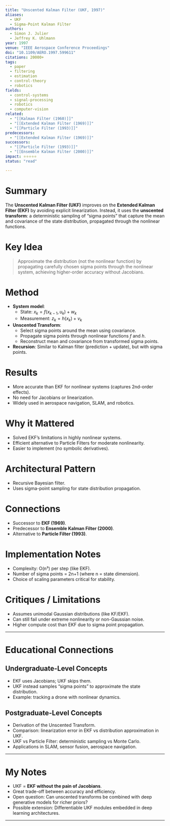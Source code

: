 ```yaml
---
title: "Unscented Kalman Filter (UKF, 1997)"
aliases:
  - UKF
  - Sigma-Point Kalman Filter
authors:
  - Simon J. Julier
  - Jeffrey K. Uhlmann
year: 1997
venue: "IEEE Aerospace Conference Proceedings"
doi: "10.1109/AERO.1997.599611"
citations: 20000+
tags:
  - paper
  - filtering
  - estimation
  - control-theory
  - robotics
fields:
  - control-systems
  - signal-processing
  - robotics
  - computer-vision
related:
  - "[[Kalman Filter (1960)]]"
  - "[[Extended Kalman Filter (1969)]]"
  - "[[Particle Filter (1993)]]"
predecessors:
  - "[[Extended Kalman Filter (1969)]]"
successors:
  - "[[Particle Filter (1993)]]"
  - "[[Ensemble Kalman Filter (2000)]]"
impact: ⭐⭐⭐⭐⭐
status: "read"

---
```


# Summary
The **Unscented Kalman Filter (UKF)** improves on the **Extended Kalman Filter (EKF)** by avoiding explicit linearization. Instead, it uses the **unscented transform**: a deterministic sampling of “sigma points” that capture the mean and covariance of the state distribution, propagated through the nonlinear functions.

# Key Idea
> Approximate the distribution (not the nonlinear function) by propagating carefully chosen sigma points through the nonlinear system, achieving higher-order accuracy without Jacobians.

# Method
- **System model**:  
  - State: $x_k = f(x_{k-1}, u_k) + w_k$  
  - Measurement: $z_k = h(x_k) + v_k$  
- **Unscented Transform**:  
  - Select sigma points around the mean using covariance.  
  - Propagate sigma points through nonlinear functions $f$ and $h$.  
  - Reconstruct mean and covariance from transformed sigma points.  
- **Recursion**: Similar to Kalman filter (prediction + update), but with sigma points.  

# Results
- More accurate than EKF for nonlinear systems (captures 2nd-order effects).  
- No need for Jacobians or linearization.  
- Widely used in aerospace navigation, SLAM, and robotics.  

# Why it Mattered
- Solved EKF’s limitations in highly nonlinear systems.  
- Efficient alternative to Particle Filters for moderate nonlinearity.  
- Easier to implement (no symbolic derivatives).  

# Architectural Pattern
- Recursive Bayesian filter.  
- Uses sigma-point sampling for state distribution propagation.  

# Connections
- Successor to **EKF (1969)**.  
- Predecessor to **Ensemble Kalman Filter (2000)**.  
- Alternative to **Particle Filter (1993)**.  

# Implementation Notes
- Complexity: O(n³) per step (like EKF).  
- Number of sigma points = 2n+1 (where n = state dimension).  
- Choice of scaling parameters critical for stability.  

# Critiques / Limitations
- Assumes unimodal Gaussian distributions (like KF/EKF).  
- Can still fail under extreme nonlinearity or non-Gaussian noise.  
- Higher compute cost than EKF due to sigma point propagation.  

---

# Educational Connections

## Undergraduate-Level Concepts
- EKF uses Jacobians; UKF skips them.  
- UKF instead samples “sigma points” to approximate the state distribution.  
- Example: tracking a drone with nonlinear dynamics.  

## Postgraduate-Level Concepts
- Derivation of the Unscented Transform.  
- Comparison: linearization error in EKF vs distribution approximation in UKF.  
- UKF vs Particle Filter: deterministic sampling vs Monte Carlo.  
- Applications in SLAM, sensor fusion, aerospace navigation.  

---

# My Notes
- UKF = **EKF without the pain of Jacobians**.  
- Great trade-off between accuracy and efficiency.  
- Open question: Can unscented transforms be combined with deep generative models for richer priors?  
- Possible extension: Differentiable UKF modules embedded in deep learning architectures.  

---
